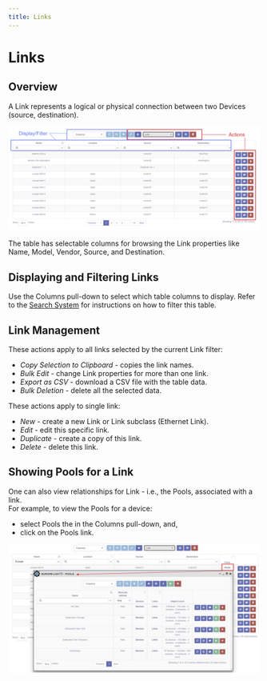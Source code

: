 ```yaml
---
title: Links
---
```


# Links

## Overview 

A Link represents a logical or physical connection between two Devices (source, 
destination).

![Links Table](../_static/inventory/links/links_table_1.png)

The table has selectable columns for browsing the Link properties like Name, Model, 
Vendor, Source, and Destination.

## Displaying and Filtering Links

Use the Columns pull-down to select which table columns to display.
Refer to the [Search System](../../advanced/search_system/) for instructions on 
how to filter this table.

## Link Management

These actions apply to all links selected by the current Link filter: 

- *Copy Selection to Clipboard* - copies the link names. 
- *Bulk Edit* - change Link properties for more than one link. 
- *Export as CSV* - download a CSV file with the table data.   
- *Bulk Deletion* - delete all the selected data.

These actions apply to single link: 

- *New* - create a new Link or Link subclass (Ethernet Link). 
- *Edit* - edit this specific link. 
- *Duplicate* - create a copy of this link.
- *Delete* - delete this link.

## Showing Pools for a Link

One can also view relationships for Link - i.e., the Pools, associated with a link.  
For example, to view the Pools for a device:

- select Pools the in the Columns pull-down, and,  
- click on the Pools link.

![Pools for a Device](../_static/inventory/links/links_table_with_pools.png)




